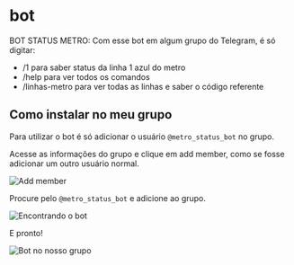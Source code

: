 # bot

BOT STATUS METRO: Com esse bot em algum grupo do Telegram, é só digitar:
* /1 para saber status da linha 1 azul do metro
* /help para ver todos os comandos
* /linhas-metro para ver todas as linhas e saber o código referente

## Como instalar no meu grupo

Para utilizar o bot é só adicionar o usuário `@metro_status_bot` no grupo.

Acesse as informações do grupo e clique em add member, como se fosse adicionar um outro usuário normal.

![Add member](https://i.imgur.com/9s4JKcH.png)

Procure pelo `@metro_status_bot` e adicione ao grupo.

![Encontrando o bot](https://i.imgur.com/S4KWc8X.png)

E pronto!

![Bot no nosso grupo](https://i.imgur.com/X7flYH9.png)
